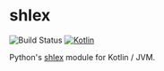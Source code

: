 # shlex

![Build Status](https://github.com/kilink/shlex/actions/workflows/ci.yml/badge.svg)
[![Kotlin](https://img.shields.io/badge/kotlin-1.6.10-blue.svg?logo=kotlin)](http://kotlinlang.org)

Python's [shlex](https://github.com/python/cpython/blob/master/Lib/shlex.py) module for Kotlin / JVM.
